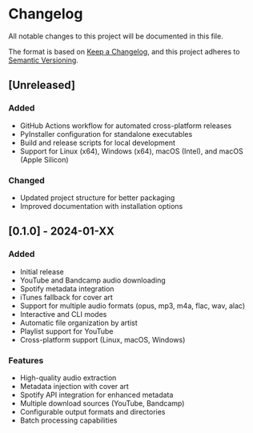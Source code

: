# Changelog

All notable changes to this project will be documented in this file.

The format is based on [Keep a Changelog](https://keepachangelog.com/en/1.0.0/),
and this project adheres to [Semantic Versioning](https://semver.org/spec/v2.0.0.html).

## [Unreleased]

### Added
- GitHub Actions workflow for automated cross-platform releases
- PyInstaller configuration for standalone executables
- Build and release scripts for local development
- Support for Linux (x64), Windows (x64), macOS (Intel), and macOS (Apple Silicon)

### Changed
- Updated project structure for better packaging
- Improved documentation with installation options

## [0.1.0] - 2024-01-XX

### Added
- Initial release
- YouTube and Bandcamp audio downloading
- Spotify metadata integration
- iTunes fallback for cover art
- Support for multiple audio formats (opus, mp3, m4a, flac, wav, alac)
- Interactive and CLI modes
- Automatic file organization by artist
- Playlist support for YouTube
- Cross-platform support (Linux, macOS, Windows)

### Features
- High-quality audio extraction
- Metadata injection with cover art
- Spotify API integration for enhanced metadata
- Multiple download sources (YouTube, Bandcamp)
- Configurable output formats and directories
- Batch processing capabilities